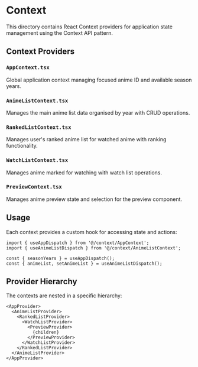 # Context

This directory contains React Context providers for application state management using the Context API pattern.

## Context Providers

### `AppContext.tsx`
Global application context managing focused anime ID and available season years.

### `AnimeListContext.tsx`
Manages the main anime list data organised by year with CRUD operations.

### `RankedListContext.tsx`
Manages user's ranked anime list for watched anime with ranking functionality.

### `WatchListContext.tsx`
Manages anime marked for watching with watch list operations.

### `PreviewContext.tsx`
Manages anime preview state and selection for the preview component.

## Usage

Each context provides a custom hook for accessing state and actions:

```tsx
import { useAppDispatch } from '@/context/AppContext';
import { useAnimeListDispatch } from '@/context/AnimeListContext';

const { seasonYears } = useAppDispatch();
const { animeList, setAnimeList } = useAnimeListDispatch();
```

## Provider Hierarchy

The contexts are nested in a specific hierarchy:

```tsx
<AppProvider>
  <AnimeListProvider>
    <RankedListProvider>
      <WatchListProvider>
        <PreviewProvider>
          {children}
        </PreviewProvider>
      </WatchListProvider>
    </RankedListProvider>
  </AnimeListProvider>
</AppProvider>
